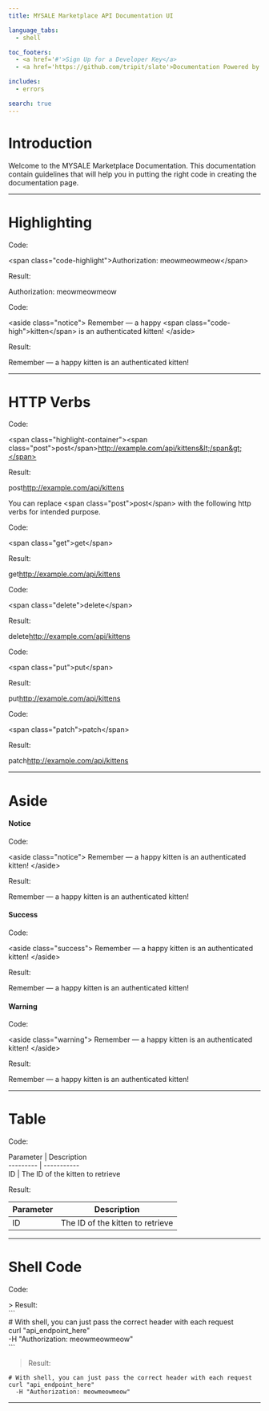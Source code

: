```yaml
---
title: MYSALE Marketplace API Documentation UI

language_tabs:
  - shell

toc_footers:
  - <a href='#'>Sign Up for a Developer Key</a>
  - <a href='https://github.com/tripit/slate'>Documentation Powered by Slate</a>

includes:
  - errors

search: true
---
```


# Introduction

Welcome to the MYSALE Marketplace Documentation. This documentation contain guidelines that will help you in putting the right code in creating the documentation page.

<hr>

# Highlighting

Code:

<span class="code-highlight">&lt;span class="code-highlight"&gt;Authorization: meowmeowmeow&lt;/span&gt;</span>

Result:

<span class="code-highlight">Authorization: meowmeowmeow</span>

Code:

<span class="code-highlight">&lt;aside class="notice"&gt;
Remember — a happy &lt;span class="code-high"&gt;kitten&lt;/span&gt; is an authenticated kitten!
&lt;/aside&gt;</span>

Result:

<aside class="notice">
Remember — a happy <span class="code-high">kitten</span> is an authenticated kitten!
</aside>

<hr>

# HTTP Verbs

Code:

<span class="code-highlight">&lt;span class="highlight-container"&gt;&lt;span class="post"&gt;post&lt;/span&gt;http://example.com/api/kittens&lt;/span&gt;</span>

Result:

<span class="highlight-container"><span class="post">post</span>http://example.com/api/kittens</span>

<aside class="notice">
You can replace &lt;span class="post"&gt;post&lt;/span&gt; with the following http verbs for intended purpose.
</aside>

Code:

<span class="code-highlight">&lt;span class="get"&gt;get&lt;/span&gt;</span>

Result:

<span class="highlight-container"><span class="get">get</span>http://example.com/api/kittens</span>

Code:

<span class="code-highlight">&lt;span class="delete"&gt;delete&lt;/span&gt;</span>

Result:

<span class="highlight-container"><span class="delete">delete</span>http://example.com/api/kittens</span>

Code:

<span class="code-highlight">&lt;span class="put"&gt;put&lt;/span&gt;</span>

Result:

<span class="highlight-container"><span class="put">put</span>http://example.com/api/kittens</span>

Code:

<span class="code-highlight">&lt;span class="patch"&gt;patch&lt;/span&gt;</span>

Result:

<span class="highlight-container"><span class="patch">patch</span>http://example.com/api/kittens</span>

<hr>

# Aside

#### Notice
Code:

<span class="code-highlight">&lt;aside class="notice"&gt;
Remember — a happy kitten is an authenticated kitten!
&lt;/aside&gt;</span>

Result:

<aside class="notice">
Remember — a happy kitten is an authenticated kitten!
</aside>

#### Success
Code:

<span class="code-highlight">&lt;aside class="success"&gt;
Remember — a happy kitten is an authenticated kitten!
&lt;/aside&gt;</span>

Result:

<aside class="success">
Remember — a happy kitten is an authenticated kitten!
</aside>

#### Warning
Code:

<span class="code-highlight">&lt;aside class="warning"&gt;
Remember — a happy kitten is an authenticated kitten!
&lt;/aside&gt;</span>

Result:

<aside class="warning">
Remember — a happy kitten is an authenticated kitten!
</aside>

<hr>

# Table

Code:

<span class="code-highlight">
Parameter | Description<br>
<span>-</span><span>-</span><span>-</span><span>-</span><span>-</span><span>-</span><span>-</span><span>-</span><span>-</span> | <span>-</span><span>-</span><span>-</span><span>-</span><span>-</span><span>-</span><span>-</span><span>-</span><span>-</span><span>-</span><span>-</span><br>
ID | The ID of the kitten to retrieve<br>
</span>

Result:

Parameter | Description
--------- | -----------
ID | The ID of the kitten to retrieve


<hr>

# Shell Code

Code:

<span class="code-highlight">
&gt; Result:<br>
&#96;&#96;&#96;<br>
&#35; With shell, you can just pass the correct header with each request<br>
curl "api_endpoint_here"<br>
&#32;<span>-</span>H "Authorization: meowmeowmeow"<br>
&#96;&#96;&#96;<br>
</span>


> Result:

```shell
# With shell, you can just pass the correct header with each request
curl "api_endpoint_here"
  -H "Authorization: meowmeowmeow"
```

<hr>